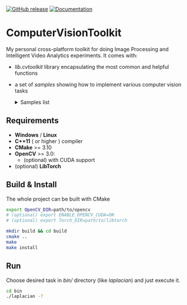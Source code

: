 [![GitHub release](https://img.shields.io/github/v/release/matkovst/ComputerVisionToolkit?include_prereleases)](https://github.com/matkovst/ComputerVisionToolkit/releases/tag/v1.0-alpha)
[![Documentation](https://img.shields.io/badge/docs-doxygen-blue.svg)](https://matkovst.github.io/ComputerVisionToolkit/index.html)

# ComputerVisionToolkit
My personal cross-platform toolkit for doing Image Processing and Intelligent Video Analytics experiments. It comes with:
- *lib.cvtoolkit* library encapsulating the most common and helpful functions
- a set of *samples* showing how to implement various computer vision tasks

    <details>
    <summary>Samples list</summary>
    <br>
        <ul>
            <li>Background subtraction (exponential forgetting, KNN, MOG2)</li>
            <li>Illumination estimation</li>
            <li>Image processing (color filters, image derivatives, smoothing, histograms)</li>
            <li>Image classification (InceptionV3, EfficientNet)</li>
            <li>Semantic segmentation (Mask R-CNN)</li>
            <li>Object detection (YOLO)</li>
            <li>Monodepth</li>
            <li>Motion detector</li>
            <li>Optical flow</li>
            <li>Shadow removal</li>
        </ul>
    <br><br>
    </details>

## Requirements
- **Windows** / **Linux**
- **C++11** ( or higher ) compiler
- **CMake** >= 3.10
- **OpenCV** >= 3.0:
    - (optional) with CUDA support
- (optional) **LibTorch**

## Build & Install
The whole project can be built with CMake

```bash
export OpenCV_DIR=path/to/opencv
# (optional) export ENABLE_OPENCV_CUDA=ON
# (optional) export Torch_DIR=path/to/libtorch

mkdir build && cd build
cmake ..
make
make install
```

## Run
Choose desired task in *bin/* directory (like *laplacian*) and just execute it.
```bash
cd bin
./laplacian -?
```

